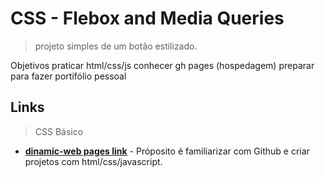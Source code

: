 # CSS - Flebox and Media Queries
>projeto simples de um botão estilizado.

Objetivos
    praticar html/css/js
    conhecer gh pages (hospedagem)
    preparar para fazer portifólio pessoal

## Links
>CSS Básico
- __[dinamic-web pages link](https://victorhreinert.github.io/Flexbox-CSS-Media-Queries/)__ - Próposito é familiarizar com Github e criar projetos com html/css/javascript.